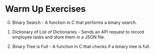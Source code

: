 # Warm Up Exercises

0. Binary Search - A function in C that performs a binary search.

1. Dictionary of List of Dictionaries - Sends an API request to record employee tasks and store them in a JSON file.

2. Binary Tree is Full - A function in C that checks if a binary tree is full.

